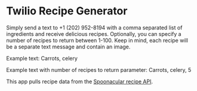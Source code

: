 # Twilio Recipe Generator

Simply send a text to +1 (202) 952-8194 with a comma separated list of ingredients and receive delicious recipes.
Optionally, you can specify a number of recipes to return between 1-100. Keep in mind, each recipe will be a separate text message and contain an image.

Example text: Carrots, celery

Example text with number of recipes to return parameter: Carrots, celery, 5

This app pulls recipe data from the [Spoonacular recipe API](https://spoonacular.com/food-api).
